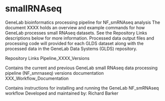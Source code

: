 # smallRNAseq
GeneLab bioinformatics processing pipeline for NF_smRNAseq analysis
The document XXXX holds an overview and example commands for how GeneLab processes small RNAseq datasets. 
See the Repository Links descriptions below for more information. 
Processed data output files and processing code will provided for each GLDS dataset along with the processed data in the GeneLab Data Systems (GLDS) repository.

Repository Links
Pipeline_XXXX_Versions

Contains the current and previous GeneLab small RNAseq data processing pipeline (NF_smrnaseq) versions documentation
XXX_Workflow_Documentation

Contains instructions for installing and running the GeneLab NF_smRNAseq workflow
Developed and maintained by:
Richard Barker
